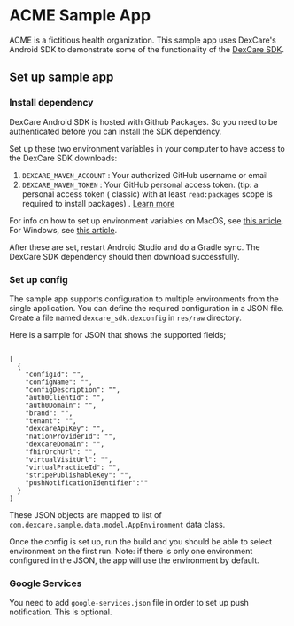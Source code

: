 # ACME Sample App
ACME is a fictitious health organization. This sample app uses DexCare's Android SDK to demonstrate some of the functionality of the [DexCare SDK](https://developers.dexcarehealth.com/).

## Set up sample app

### Install dependency
DexCare Android SDK is hosted with Github Packages. So you need to be authenticated before you can
install the SDK dependency.

Set up these two environment variables in your computer to have access to the DexCare SDK downloads:

1. `DEXCARE_MAVEN_ACCOUNT` :  Your authorized GitHub username or email
2. `DEXCARE_MAVEN_TOKEN` : Your GitHub personal access token.  (tip: a personal access token (
   classic) with at least `read:packages` scope is required to install
   packages) . [Learn more](https://docs.github.com/en/packages/learn-github-packages/installing-a-package)

For info on how to set up environment variables on MacOS,
see [this article](https://medium.com/@himanshuagarwal1395/setting-up-environment-variables-in-macos-sierra-f5978369b255).
For Windows,
see [this article](https://www.architectryan.com/2018/08/31/how-to-change-environment-variables-on-windows-10/).

After these are set, restart Android Studio and do a Gradle sync. The DexCare SDK dependency should
then download successfully.


### Set up config
The sample app supports configuration to multiple environments from the single application. You can 
define the required configuration in a JSON file. Create a file named `dexcare_sdk.dexconfig`
in `res/raw` directory. 

Here is a sample for JSON that shows the supported fields;

```

[
  {
    "configId": "",
    "configName": "",
    "configDescription": "",
    "auth0ClientId": "",
    "auth0Domain": "",
    "brand": "",
    "tenant": "",
    "dexcareApiKey": "",
    "nationProviderId": "",
    "dexcareDomain": "",
    "fhirOrchUrl": "",
    "virtualVisitUrl": "",
    "virtualPracticeId": "",
    "stripePublishableKey": "",
    "pushNotificationIdentifier":""
  }
]

```

These JSON objects are mapped to list of `com.dexcare.sample.data.model.AppEnvironment` data class. 

Once the config is set up, run the build and you should be able to select environment on the first run.
Note: if there is only one environment configured in the JSON, the app will use the environment
by default.

### Google Services
You need to add `google-services.json` file in order to set up push notification. This is optional. 
